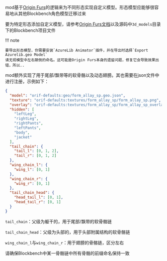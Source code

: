 mod基于[Origin Furs](https://modrinth.com/mod/origin-furs)的逻辑来为不同形态实现自定义模型。形态模型应能够很容易地从其他Blockbench角色模型迁移过来

要为特定形态添加自定义模型，请参考[Origin Furs文档](https://originalfur.readthedocs.io/en/latest/)以及源码中`3d_models`目录下的Blockbench项目文件

!!! note

    要导出形态模型，你需要安装`AzureLib Animator`插件，并在导出时选择`Export Azurelib.geo Model`
    请无视模型中左右颠倒的命名。这可能是Origin Furs本身的遗留问题，修复它会导致效果出错，所以..


mod额外实现了用于尾部/飘带等的软骨骼以及动态翅膀。其也需要在json文件中进行注册，示例如下：

```json
{
  "model": "orif-defaults:geo/form_allay_sp.geo.json",
  "texture": "orif-defaults:textures/form_allay_sp/form_allay_sp.png",
  "overlay": "orif-defaults:textures/form_allay_sp/form_allay_sp_overlay.png",
  "hidden": [
    "leftLeg",
    "rightLeg",
    "rightPants",
    "leftPants",
    "body",
    "jacket"
  ],
  "tail_chain": {
    "tail_l": [0, 1, 2],
    "tail_r": [0, 1, 2]
  },
  "wing_chain_l": {
    "wing_l": [0, 1]
  },
  "wing_chain_r": {
    "wing_r": [0, 1]
  },
  "tail_chain_head": {
    "head_tail_l": [0, 1],
    "head_tail_r": [0, 1]
  }
}
```

`tail_chain`：父级为躯干的，用于尾部/飘带的软骨骼链

`tail_chain_head`：父级为头部的，用于头部附属结构的软骨骼链

`wing_chain_l`与`wing_chain_r`：用于翅膀的骨骼链，区分左右

请确保Blockbench中某一骨骼链中所有骨骼的前缀命名保持一致
